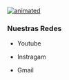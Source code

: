 [![animated](https://raw.githubusercontent.com/donavon/donavon/master/img/readme.svg)](https://dwe.st/rr)

### Nuestras Redes 

* Youtube 

* Instragam 

* Gmail 

